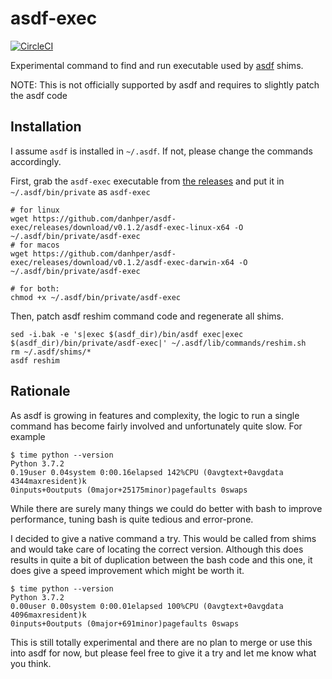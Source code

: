 # asdf-exec

[![CircleCI](https://circleci.com/gh/danhper/asdf-exec.svg?style=svg)](https://circleci.com/gh/danhper/asdf-exec)

Experimental command to find and run executable used by [asdf][asdf] shims.

NOTE: This is not officially supported by asdf and requires to slightly
patch the asdf code

## Installation

I assume `asdf` is installed in `~/.asdf`. If not, please change the commands accordingly.

First, grab the `asdf-exec` executable from [the releases](https://github.com/danhper/asdf-exec/releases/)
and put it in `~/.asdf/bin/private` as `asdf-exec`

```
# for linux
wget https://github.com/danhper/asdf-exec/releases/download/v0.1.2/asdf-exec-linux-x64 -O ~/.asdf/bin/private/asdf-exec
# for macos
wget https://github.com/danhper/asdf-exec/releases/download/v0.1.2/asdf-exec-darwin-x64 -O ~/.asdf/bin/private/asdf-exec

# for both:
chmod +x ~/.asdf/bin/private/asdf-exec
```

Then, patch asdf reshim command code and regenerate all shims.

```
sed -i.bak -e 's|exec $(asdf_dir)/bin/asdf exec|exec $(asdf_dir)/bin/private/asdf-exec|' ~/.asdf/lib/commands/reshim.sh
rm ~/.asdf/shims/*
asdf reshim
```

## Rationale

As asdf is growing in features and complexity, the logic to run a single
command has become fairly involved and unfortunately quite slow.
For example

```
$ time python --version
Python 3.7.2
0.19user 0.04system 0:00.16elapsed 142%CPU (0avgtext+0avgdata 4344maxresident)k
0inputs+0outputs (0major+25175minor)pagefaults 0swaps
```

While there are surely many things we could do better with bash to improve
performance, tuning bash is quite tedious and error-prone.

I decided to give a native command a try. This would be called from shims
and would take care of locating the correct version.
Although this does results in quite a bit of duplication between the bash
code and this one, it does give a speed improvement which might be worth it.

```
$ time python --version
Python 3.7.2
0.00user 0.00system 0:00.01elapsed 100%CPU (0avgtext+0avgdata 4096maxresident)k
0inputs+0outputs (0major+691minor)pagefaults 0swaps
```

This is still totally experimental and there are no plan to merge or use this into
asdf for now, but please feel free to give it a try and let me know what you think.




[asdf]: https://github.com/asdf-vm/asdf
